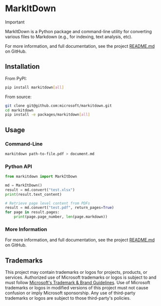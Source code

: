 # MarkItDown

> [!IMPORTANT]
> MarkItDown is a Python package and command-line utility for converting various files to Markdown (e.g., for indexing, text analysis, etc). 
>
> For more information, and full documentation, see the project [README.md](https://github.com/microsoft/markitdown) on GitHub.

## Installation

From PyPI:

```bash
pip install markitdown[all]
```

From source:

```bash
git clone git@github.com:microsoft/markitdown.git
cd markitdown
pip install -e packages/markitdown[all]
```

## Usage

### Command-Line

```bash
markitdown path-to-file.pdf > document.md
```

### Python API

```python
from markitdown import MarkItDown

md = MarkItDown()
result = md.convert("test.xlsx")
print(result.text_content)
```

```python
# Retrieve page level content from PDFs
result = md.convert("test.pdf", return_pages=True)
for page in result.pages:
    print(page.page_number, len(page.markdown))
```

### More Information

For more information, and full documentation, see the project [README.md](https://github.com/microsoft/markitdown) on GitHub.

## Trademarks

This project may contain trademarks or logos for projects, products, or services. Authorized use of Microsoft
trademarks or logos is subject to and must follow
[Microsoft's Trademark & Brand Guidelines](https://www.microsoft.com/en-us/legal/intellectualproperty/trademarks/usage/general).
Use of Microsoft trademarks or logos in modified versions of this project must not cause confusion or imply Microsoft sponsorship.
Any use of third-party trademarks or logos are subject to those third-party's policies.
